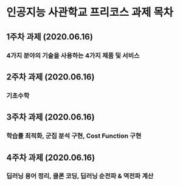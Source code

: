 # 인공지능 사관학교 프리코스 과제 목차

## 1주차 과제 (2020.06.16)
### 4가지 분야의 기술을 사용하는 4가지 제품 및 서비스

## 2주차 과제 (2020.06.16)
### 기초수학

## 3주차 과제 (2020.06.16)
### 학습률 최적화, 군집 분석 구현, Cost Function 구현

## 4주차 과제 (2020.06.16)
### 딥러닝 용어 정리, 클론 코딩, 딥러닝 순전파 & 역전파 계산
